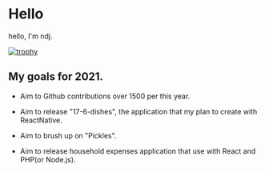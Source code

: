 # Hello
hello, I'm ndj.

[![trophy](https://github-profile-trophy.vercel.app/?username=ndjndj)](https://github.com/ryo-ma/github-profile-trophy)


## My goals for 2021.

- Aim to Github contributions over 1500 per this year.

- Aim to release "17-6-dishes", the application that my plan to create with ReactNative.

- Aim to brush up on "Pickles".

- Aim to release household expenses application that use with React and PHP(or Node.js).
